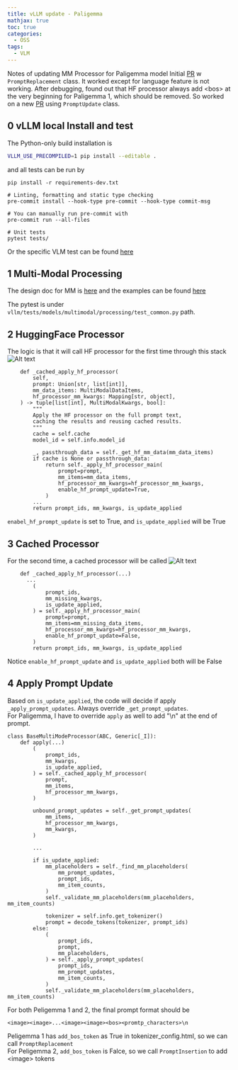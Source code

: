 ```yaml
---
title: vLLM update - Paligemma
mathjax: true
toc: true
categories:
  - OSS
tags:
  - VLM
---
```


Notes of updating MM Processor for Paligemma model
Initial [PR](https://github.com/vllm-project/vllm/pull/13584) w `PromptReplacement` class.
It worked except for language feature is not working. After debugging, found out that HF processor always add \<bos\> at the very beginning for Paligemma 1, which should be removed. So worked on a new [PR](https://github.com/vllm-project/vllm/pull/14015) using `PromptUpdate` class.  

## 0 vLLM local Install and test
The Python-only build installation is
```sh
VLLM_USE_PRECOMPILED=1 pip install --editable .
```  
and all tests can be run by     
```
pip install -r requirements-dev.txt

# Linting, formatting and static type checking
pre-commit install --hook-type pre-commit --hook-type commit-msg

# You can manually run pre-commit with
pre-commit run --all-files

# Unit tests
pytest tests/
```
Or the specific VLM test can be found [here](https://docs.vllm.ai/en/latest/getting_started/examples/vision_language.html)

## 1 Multi-Modal Processing
The design doc for MM is [here](https://docs.vllm.ai/en/latest/design/mm_processing.html) and the examples can be found [here](https://docs.vllm.ai/en/latest/contributing/model/multimodal.html)

The pytest is under `vllm/tests/models/multimodal/processing/test_common.py` path. 

## 2 HuggingFace Processor
The logic is that it will call HF processor for the first time through this stack
![Alt text](/code23/assets/images/2025/25-02-19-vLLM-Paligemma_files/hf.png)

```
    def _cached_apply_hf_processor(
        self,
        prompt: Union[str, list[int]],
        mm_data_items: MultiModalDataItems,
        hf_processor_mm_kwargs: Mapping[str, object],
    ) -> tuple[list[int], MultiModalKwargs, bool]:
        """
        Apply the HF processor on the full prompt text,
        caching the results and reusing cached results.
        """
        cache = self.cache
        model_id = self.info.model_id

        _, passthrough_data = self._get_hf_mm_data(mm_data_items)
        if cache is None or passthrough_data:
            return self._apply_hf_processor_main(
                prompt=prompt,
                mm_items=mm_data_items,
                hf_processor_mm_kwargs=hf_processor_mm_kwargs,
                enable_hf_prompt_update=True,
            )
        ...
        return prompt_ids, mm_kwargs, is_update_applied 
```
`enabel_hf_prompt_update` is set to True, and `is_update_applied` will be True

## 3 Cached Processor
For the second time, a cached processor will be called
![Alt text](/code23/assets/images/2025/25-02-19-vLLM-Paligemma_files/cache.png)
```
    def _cached_apply_hf_processor(...)
      ...
        (
            prompt_ids,
            mm_missing_kwargs,
            is_update_applied,
        ) = self._apply_hf_processor_main(
            prompt=prompt,
            mm_items=mm_missing_data_items,
            hf_processor_mm_kwargs=hf_processor_mm_kwargs,
            enable_hf_prompt_update=False,
        )
        return prompt_ids, mm_kwargs, is_update_applied 
```
Notice `enable_hf_prompt_update` and `is_update_applied` both will be False

## 4 Apply Prompt Update
Based on `is_update_applied`, the code will decide if apply `_apply_prompt_updates`.
Always override `_get_prompt_updates`.  
For Paligemma, I have to override `apply` as well to add "\n" at the end of prompt.  
```
class BaseMultiModeProcessor(ABC, Generic[_I]):
    def apply(...)
        (
            prompt_ids,
            mm_kwargs,
            is_update_applied,
        ) = self._cached_apply_hf_processor(
            prompt,
            mm_items,
            hf_processor_mm_kwargs,
        )

        unbound_prompt_updates = self._get_prompt_updates(
            mm_items,
            hf_processor_mm_kwargs,
            mm_kwargs,
        )

        ...
        
        if is_update_applied:
            mm_placeholders = self._find_mm_placeholders(
                mm_prompt_updates,
                prompt_ids,
                mm_item_counts,
            )
            self._validate_mm_placeholders(mm_placeholders, mm_item_counts)

            tokenizer = self.info.get_tokenizer()
            prompt = decode_tokens(tokenizer, prompt_ids)
        else:
            (
                prompt_ids,
                prompt,
                mm_placeholders,
            ) = self._apply_prompt_updates(
                prompt_ids,
                mm_prompt_updates,
                mm_item_counts,
            )
            self._validate_mm_placeholders(mm_placeholders, mm_item_counts)

```
For both Peligemma 1 and 2, the final prompt format should be     
```
<image><image>...<image><image><bos><promtp_characters>\n
```
Peligemma 1 has `add_bos_token` as True in tokenizer_config.html, so we can call `PromptReplacement`  
For Peligemma 2, `add_bos_token` is Falce, so we call `PromptInsertion` to add \<image\> tokens

